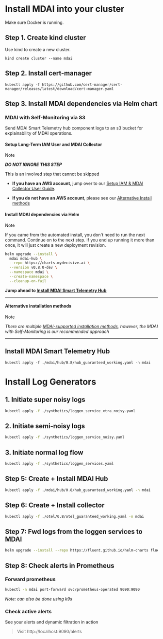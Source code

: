 # Install MDAI into your cluster

Make sure Docker is running.

## Step 1. Create kind cluster

Use kind to create a new cluster.

```
kind create cluster --name mdai
```

## Step 2. Install cert-manager

```
kubectl apply -f https://github.com/cert-manager/cert-manager/releases/latest/download/cert-manager.yaml
```

## Step 3. Install MDAI dependencies via Helm chart

### MDAI with Self-Monitoring via S3

Send MDAI Smart Telemetry hub component logs to an s3 bucket for explainability of MDAI operations.

#### Setup Long-Term IAM User and MDAI Collector

>[!NOTE]
>
>***DO NOT IGNORE THIS STEP***
>
>This is an involved step that cannot be skipped
>
>* **If you have an AWS account**, jump over to our [Setup IAM & MDAI Collector User Guide](./aws/setup_iam_longterm_user_s3.md).
>
>* **If you do not have an AWS account**, please see our [Alternative Install methods](./installMethods.md)


#### Install MDAI dependencies via Helm

>[!Note]
>If you came from the automated install, you don't need to run the next command. Continue on to the next step. If you end up running it more than once, it will just create a new deployment revision.


```sh
helm upgrade --install \
  mdai mdai-hub \
  --repo https://charts.mydecisive.ai \
  --version v0.8.0-dev \
  --namespace mdai \
  --create-namespace \
  --cleanup-on-fail
```

**Jump ahead to [Install MDAI Smart Telemetry Hub](#install-mdai-smart-telemetry-hub)**

---

#### Alternative installation methods

>[!Note]
>
>*There are multiple [MDAI-supported installation methods](./installMethods.md), however, the MDAI with Self-Monitoring is our recommended approach*

---

## Install MDAI Smart Telemetry Hub

```
kubectl apply -f ./mdai/hub/0.8/hub_guaranteed_working.yaml -n mdai
```

# Install Log Generators

## 1. Initiate super noisy logs
```sh
kubectl apply -f ./synthetics/loggen_service_xtra_noisy.yaml
```

## 2. Initiate semi-noisy logs
```sh
kubectl apply -f ./synthetics/loggen_service_noisy.yaml
```

## 3. Initiate normal log flow
```sh
kubectl apply -f ./synthetics/loggen_services.yaml
```



## Step 5: Create + Install MDAI Hub

```sh
kubectl apply -f ./mdai/hub/0.8/hub_guaranteed_working.yaml -n mdai
```

## Step 6: Create + Install collector

```sh
kubectl apply -f ./otel/0.8/otel_guaranteed_working.yaml -n mdai
```

## Step 7: Fwd logs from the loggen services to MDAI
```sh
helm upgrade --install --repo https://fluent.github.io/helm-charts fluent fluentd -f ./synthetics/loggen_fluent_config.yaml
```

## Step 8: Check alerts in Prometheus

### Forward prometheus

```sh
kubectl -n mdai port-forward svc/prometheus-operated 9090:9090
```
*Note: can also be done using k9s*


### Check active alerts

See your alerts and dynamic filtration in action

> Visit http://localhost:9090/alerts